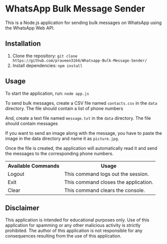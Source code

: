 <!DOCTYPE html>
<html>
<head>
  <meta charset="utf-8">
</head>
<body>
  <h1>WhatsApp Bulk Message Sender</h1>
  <p>This is a Node.js application for sending bulk messages on WhatsApp using the WhatsApp Web API.</p>
  <h2>Installation</h2>
  <ol>
    <li>Clone the repository: <code>git clone https://github.com/praveen3164/Whatsapp-Bulk-Message-Sender/</code></li>
    <li>Install dependencies: <code>npm install</code></li>
  </ol>
  <h2>Usage</h2>
  <p>To start the application, run: <code>node app.js</code></p>
  <p>To send bulk messages, create a CSV file named <code>contacts.csv</code> in the <code>data</code> directory. The file should contain a list of phone numbers</p>
  <p>And, create a text file named <code>message.txt</code> in the <code>data</code> directory. The file should contain messages</p>
  <p>If you want to send an image along with the message, you have to paste the image in the data directory and name it as <code>picture.jpg</code>.</p>

  <p>Once the file is created, the application will automatically read it and send the messages to the corresponding phone numbers.</p>
  
  <table>
  <tr>
    <th>Available Commands</th>
    <th>Usage</th>
  </tr>
  <tr>
    <td>Logout</td>
    <td>This command logs out the session.</td>
  </tr>
  <tr>
    <td>Exit</td>
    <td>This command closes the application.</td>
  </tr>
  <tr>
    <td>Clear</td>
    <td>This command clears the console.</td>
  </tr>
</table>

  <h2>Disclaimer</h2>
    <p>
      This application is intended for educational purposes only. Use of this application for spamming
      or any other malicious activity is strictly prohibited. The author of this application is not
      responsible for any consequences resulting from the use of this application.
    </p>
</body>
</html>
